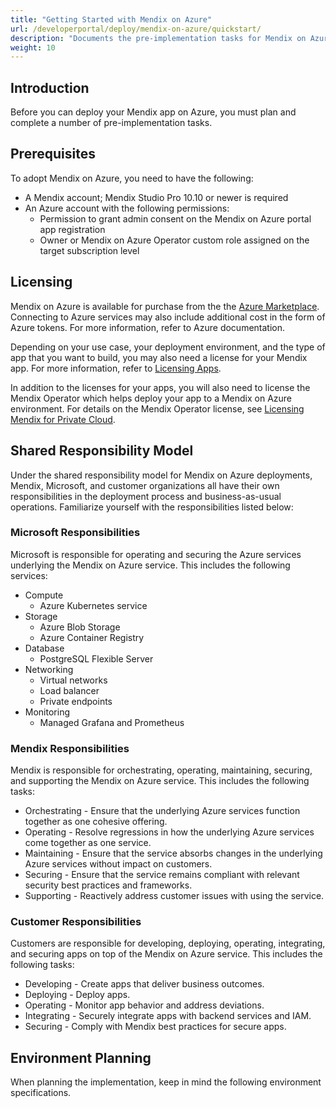 ```yaml
---
title: "Getting Started with Mendix on Azure"
url: /developerportal/deploy/mendix-on-azure/quickstart/
description: "Documents the pre-implementation tasks for Mendix on Azure."
weight: 10
---
```


## Introduction

Before you can deploy your Mendix app on Azure, you must plan and complete a number of pre-implementation tasks.

## Prerequisites

To adopt Mendix on Azure, you need to have the following:

* A Mendix account; Mendix Studio Pro 10.10 or newer is required
* An Azure account with the following permissions:
    * Permission to grant admin consent on the Mendix on Azure portal app registration
    * Owner or Mendix on Azure Operator custom role assigned on the target subscription level

## Licensing

Mendix on Azure is available for purchase from the the [Azure Marketplace](https://azuremarketplace.microsoft.com/). Connecting to Azure services may also include additional cost in the form of Azure tokens. For more information, refer to Azure documentation.

Depending on your use case, your deployment environment, and the type of app that you want to build, you may also need a license for your Mendix app. For more information, refer to [Licensing Apps](/developerportal/deploy/licensing-apps-outside-mxcloud/).

In addition to the licenses for your apps, you will also need to license the Mendix Operator which helps deploy your app to a Mendix on Azure environment. For details on the Mendix Operator license, see [Licensing Mendix for Private Cloud](/developerportal/deploy/private-cloud/#licensing).

## Shared Responsibility Model

Under the shared responsibility model for Mendix on Azure deployments, Mendix, Microsoft, and customer organizations all have their own responsibilities in the deployment process and business-as-usual operations. Familiarize yourself with the responsibilities listed below:

### Microsoft Responsibilities

Microsoft is responsible for operating and securing the Azure services underlying the Mendix on Azure service. This includes the following services:

* Compute
    * Azure Kubernetes service
* Storage
    * Azure Blob Storage
    * Azure Container Registry
* Database
    * PostgreSQL Flexible Server
* Networking
    * Virtual networks
    * Load balancer
    * Private endpoints
* Monitoring
    * Managed Grafana and Prometheus

### Mendix Responsibilities

Mendix is responsible for orchestrating, operating, maintaining, securing, and supporting the Mendix on Azure service. This includes the following tasks:

* Orchestrating - Ensure that the underlying Azure services function together as one cohesive offering.
* Operating - Resolve regressions in how the underlying Azure services come together as one service.
* Maintaining - Ensure that the service absorbs changes in the underlying Azure services without impact on customers.
* Securing - Ensure that the service remains compliant with relevant security best practices and frameworks.
* Supporting - Reactively address customer issues with using the service.

### Customer Responsibilities

Customers are responsible for developing, deploying, operating, integrating, and securing apps on top of the Mendix on Azure service. This includes the following tasks:

* Developing - Create apps that deliver business outcomes.
* Deploying - Deploy apps.
* Operating - Monitor app behavior and address deviations.
* Integrating - Securely integrate apps with backend services and IAM.
* Securing - Comply with Mendix best practices for secure apps.

## Environment Planning

When planning the implementation, keep in mind the following environment specifications.